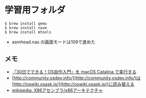 # 学習用フォルダ

```shell
$ brew install qemu
$ brew install nasm
$ brew install mtools
```

- asmhead.nas の画面モードは109で進めた

## メモ

- [『30日でできる！OS自作入門』を macOS Catalina で実行する](https://qiita.com/noanoa07/items/8828c37c2e286522c7ee)
- [http://community.osdev.info/](http://community.osdev.info/)は[http://oswiki.osask.jp/](http://oswiki.osask.jp/)に読み替える
- [wikipedia: X86アセンブラ/x86アーキテクチャ](https://ja.wikibooks.org/wiki/X86%E3%82%A2%E3%82%BB%E3%83%B3%E3%83%96%E3%83%A9/x86%E3%82%A2%E3%83%BC%E3%82%AD%E3%83%86%E3%82%AF%E3%83%81%E3%83%A3)
